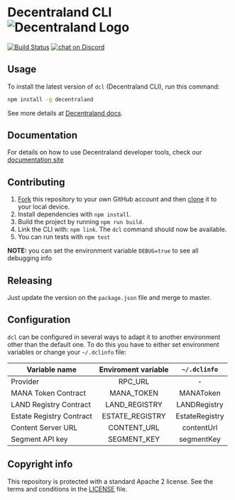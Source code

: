 # Decentraland CLI ![Decentraland Logo](css/logo.svg)

[![Build Status](https://circleci.com/gh/decentraland/cli.svg?&style=shield)](https://circleci.com/gh/decentraland/workflows/cli)
[![chat on Discord](https://img.shields.io/discord/417796904760639509.svg?logo=discord)](https://discordapp.com/invite/9EcuFgC)

## Usage

To install the latest version of `dcl` (Decentraland CLI), run this command:

```bash
npm install -g decentraland
```

See more details at [Decentraland docs](https://docs.decentraland.org/getting-started/installation-guide).

## Documentation

For details on how to use Decentraland developer tools, check our [documentation site](https://docs.decentraland.org)

## Contributing

1. [Fork](https://help.github.com/articles/fork-a-repo/) this repository to your own GitHub account and then [clone](https://help.github.com/articles/cloning-a-repository/) it to your local device.
2.  Install dependencies with `npm install`.
3.  Build the project by running `npm run build`.
4.  Link the CLI with: `npm link`. The `dcl` command should now be available.
5.  You can run tests with `npm test`

**NOTE:** you can set the environment variable `DEBUG=true` to see all debugging info

## Releasing
Just update the version on the `package.json` file and merge to master.

## Configuration

`dcl` can be configured in several ways to adapt it to another environment other than the default one. To do this you have to either set environment variables or change your `~/.dclinfo` file:

| Variable name            | Enviroment variable |  `~/.dclinfo`  |
| ------------------------ | :-----------------: | :------------: |
| Provider                 |       RPC_URL       |       -        |
| MANA Token Contract      |     MANA_TOKEN      |   MANAToken    |
| LAND Registry Contract   |    LAND_REGISTRY    |  LANDRegistry  |
| Estate Registry Contract |   ESTATE_REGISTRY   | EstateRegistry |
| Content Server URL       |     CONTENT_URL     |   contentUrl   |
| Segment API key          |     SEGMENT_KEY     |   segmentKey   |

## Copyright info
This repository is protected with a standard Apache 2 license. See the terms and conditions in the [LICENSE](https://github.com/decentraland/cli/blob/master/LICENSE) file.
